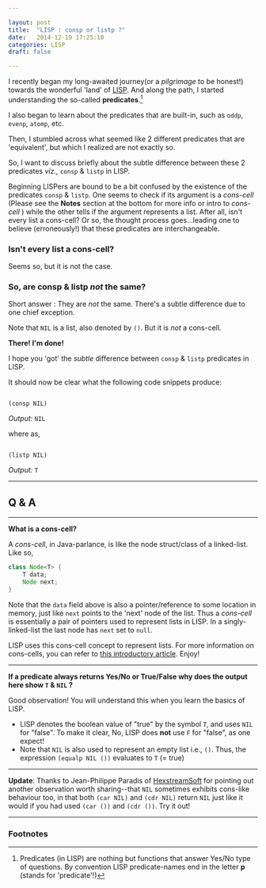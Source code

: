 ```yaml
---

layout: post
title:  "LISP : consp or listp ?"
date:   2014-12-19 17:25:10
categories: LISP
draft: false

---
```


I recently began my long-awaited journey(or a _pilgrimage_ to be honest!) towards the wonderful 'land' of [LISP][link_LISP]. And along the path, I started understanding the so-called **predicates**.[^1]


[^1]: Predicates (in LISP) are nothing but functions that answer Yes/No type of questions. By convention LISP predicate-names end in the letter **p** (stands for 'predicate'!)

I also began to learn about the predicates that are built-in, such as `oddp`, `evenp`, `atomp`, etc.

Then, I stumbled across what seemed like 2 different predicates that are 'equivalent', but which I realized are not exactly so.

So, I want to discuss briefly about the subtle difference between these 2 predicates _viz.,_ `consp` & `listp` in LISP.

Beginning LISPers are bound to be a bit confused by the existence of the predicates `consp` & `listp`. One seems to check if its argument is a _cons-cell_ (Please see the **Notes** section at the bottom for more info or intro to _cons-cell_ ) while the other tells if the argument represents a list. After all, isn't every list a cons-cell? Or so, the thought process goes...leading one to believe (erroneously!) that these predicates are interchangeable.

### Isn't every list a cons-cell?

Seems so, but it is not the case.

### So, are consp & listp _not_ the same?

Short answer : They are _not_ the same. There's a subtle difference due to one chief exception.

Note that `NIL` is a list, also denoted by `()`. But it is  _not_ a cons-cell.

**There! I'm done!**

I hope you 'got' the _subtle_ difference between `consp` & `listp` predicates in LISP.

It should now be clear what the following code snippets produce:

``` common-lisp

(consp NIL)

```

_Output:_  `NIL`

where as,

``` common-lisp

(listp NIL)

```

_Output:_ `T`

---

## Q & A

---

**What is a cons-cell?**

A _cons-cell_, in Java-parlance, is like the node struct/class of a linked-list. Like so,

``` java
class Node<T> {
    T data;
    Node next;
}
```

Note that the `data` field above is also a pointer/reference to some location in memory, just like `next` points to the 'next' node of the list. Thus a _cons-cell_ is essentially a pair of pointers used to represent lists in LISP. In a singly-linked-list the last node has `next` set to `null`.

LISP uses this cons-cell concept to represent lists. For more information on cons-cells, you can refer to [this introductory article][link_cons_cell]. Enjoy!

---

**If a predicate always returns Yes/No or True/False why does the output here show `T` & `NIL` ?**

Good observation! You will understand this when you learn the basics of LISP.

+ LISP denotes the boolean value of "true" by the symbol `T`, and uses `NIL` for "false". To make it clear, No, LISP does **not** use `F` for "false", as one expect!
+ Note that `NIL` is also used to represent an empty list i.e., `()`. Thus, the expression `(equalp NIL ())` evaluates to `T` (= true)

---

**Update**: Thanks to Jean-Philippe Paradis of [HexstreamSoft][link_hexstream] for pointing out another observation worth sharing--that `NIL` sometimes exhibits cons-like behaviour too, in that both `(car NIL)` and `(cdr NIL)` return `NIL` just like it would if you had used `(car ())` and `(cdr ())`. Try it out!

---

### Footnotes

[link_cons_cell]: http://c2.com/cgi/wiki?ConsCell
[link_LISP]: http://en.wikipedia.org/wiki/Lisp_%28programming_language%29
[link_hexstream]: https://www.hexstreamsoft.com
